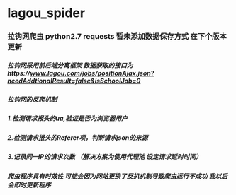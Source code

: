 # lagou_spider
### 拉钩网爬虫 python2.7 requests 暂未添加数据保存方式 在下个版本更新
##### 拉钩网采用前后端分离框架 数据获取的接口为https://www.lagou.com/jobs/positionAjax.json?needAddtionalResult=false&isSchoolJob=0
##### 拉钩网的反爬机制
##### 1.检测请求报头的ua,验证是否为浏览器用户
##### 2.检测请求报头的Referer项，判断请求json的来源
##### 3.记录同一IP的请求次数 （解决方案为使用代理池 设定请求延时时间）
##### 爬虫程序具有时效性 可能会因为网站更换了反扒机制导致爬虫运行不成功 我以后会即时更新程序

